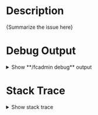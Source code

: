 # Description
{Summarize the issue here}

# Debug Output
<details><summary>Show **/fcadmin debug** output</summary><pre><code>
{In your server console, run the command "fcadmin debug", and put the output here}
</code></pre></details>

# Stack Trace
<details><summary>Show stack trace</summary><pre><code>
{If there's a stack trace, copy it here. Otherwise, this section can be deleted}
</code></pre></details>
